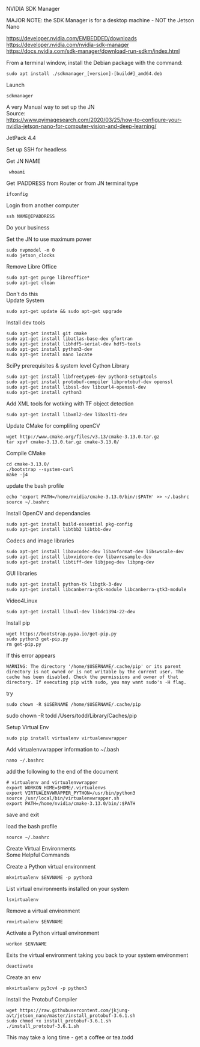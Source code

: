 NVIDIA SDK Manager  

MAJOR NOTE: the SDK Manager is for a desktop machine - NOT the Jetson Nano

https://developer.nvidia.com/EMBEDDED/downloads  
https://developer.nvidia.com/nvidia-sdk-manager 
https://docs.nvidia.com/sdk-manager/download-run-sdkm/index.html  

From a terminal window, install the Debian package with the command: 
```
sudo apt install ./sdkmanager_[version]-[build#]_amd64.deb
```
Launch  

```
sdkmanager
```



A very Manual way to set up the JN  
Source:  
https://www.pyimagesearch.com/2020/03/25/how-to-configure-your-nvidia-jetson-nano-for-computer-vision-and-deep-learning/

JetPack 4.4

Set up SSH for headless  

Get JN NAME  

~~~
 whoami
~~~
  
Get IPADDRESS from Router or from JN terminal type  

```
ifconfig
```

Login from another computer

```
ssh NAME@IPADDRESS
```

Do your business  

Set the JN to use maximum power  

```
sudo nvpmodel -m 0
sudo jetson_clocks
```

Remove Libre Office  

```
sudo apt-get purge libreoffice*
sudo apt-get clean
```

Don't do this  
Update System  

```
sudo apt-get update && sudo apt-get upgrade
```

Install dev tools  

```
sudo apt-get install git cmake
sudo apt-get install libatlas-base-dev gfortran
sudo apt-get install libhdf5-serial-dev hdf5-tools
sudo apt-get install python3-dev
sudo apt-get install nano locate
```

SciPy prerequisites & system level Cython Library  

```
sudo apt-get install libfreetype6-dev python3-setuptools
sudo apt-get install protobuf-compiler libprotobuf-dev openssl
sudo apt-get install libssl-dev libcurl4-openssl-dev
sudo apt-get install cython3
```
Add XML tools for wotking with TF object detection  

```
sudo apt-get install libxml2-dev libxslt1-dev
```

Update CMake for compliling openCV  

```
wget http://www.cmake.org/files/v3.13/cmake-3.13.0.tar.gz
tar xpvf cmake-3.13.0.tar.gz cmake-3.13.0/
```

Compile CMake  

```
cd cmake-3.13.0/
./bootstrap --system-curl
make -j4
```

update the bash profile  

```
echo 'export PATH=/home/nvidia/cmake-3.13.0/bin/:$PATH' >> ~/.bashrc
source ~/.bashrc
```

Install OpenCV and dependancies  

```
sudo apt-get install build-essential pkg-config
sudo apt-get install libtbb2 libtbb-dev
```

Codecs and image libraries  

```
sudo apt-get install libavcodec-dev libavformat-dev libswscale-dev
sudo apt-get install libxvidcore-dev libavresample-dev
sudo apt-get install libtiff-dev libjpeg-dev libpng-dev
```

GUI libraries  

```
sudo apt-get install python-tk libgtk-3-dev
sudo apt-get install libcanberra-gtk-module libcanberra-gtk3-module
```

Video4Linux  

```
sudo apt-get install libv4l-dev libdc1394-22-dev
```

Install pip  

```
wget https://bootstrap.pypa.io/get-pip.py
sudo python3 get-pip.py
rm get-pip.py
```

If this error appears  
```
WARNING: The directory '/home/$USERNAME/.cache/pip' or its parent directory is not owned or is not writable by the current user. The cache has been disabled. Check the permissions and owner of that directory. If executing pip with sudo, you may want sudo's -H flag.
```
try  

```
sudo chown -R $USERNAME /home/$USERNAME/.cache/pip
```

sudo chown -R todd /Users/todd/Library/Caches/pip  

Setup Virtual Env   

```
sudo pip install virtualenv virtualenvwrapper
```

Add virtualenvwrapper information to ~/.bash  

```
nano ~/.bashrc
```

add the following to the end of the document  

```
# virtualenv and virtualenvwrapper
export WORKON_HOME=$HOME/.virtualenvs
export VIRTUALENVWRAPPER_PYTHON=/usr/bin/python3
source /usr/local/bin/virtualenvwrapper.sh
export PATH=/home/nvidia/cmake-3.13.0/bin/:$PATH
```

save and exit  

load the bash profile  

```
source ~/.bashrc
```

Create Virtual Environments  
Some Helpful Commands  

Create a Python virtual environment  
```
mkvirtualenv $ENVNAME -p python3
```

List virtual environments installed on your system  
```
lsvirtualenv
```

Remove a virtual environment  
```
rmvirtualenv $ENVNAME
```

Activate a Python virtual environment  
```
workon $ENVNAME
```

Exits the virtual environment taking you back to your system environment  
```
deactivate
```

Create an env  

```
mkvirtualenv py3cv4 -p python3
```

Install the Protobuf Compiler  

```
wget https://raw.githubusercontent.com/jkjung-avt/jetson_nano/master/install_protobuf-3.6.1.sh
sudo chmod +x install_protobuf-3.6.1.sh
./install_protobuf-3.6.1.sh
```

This may take a long time - get a coffee or tea.todd











